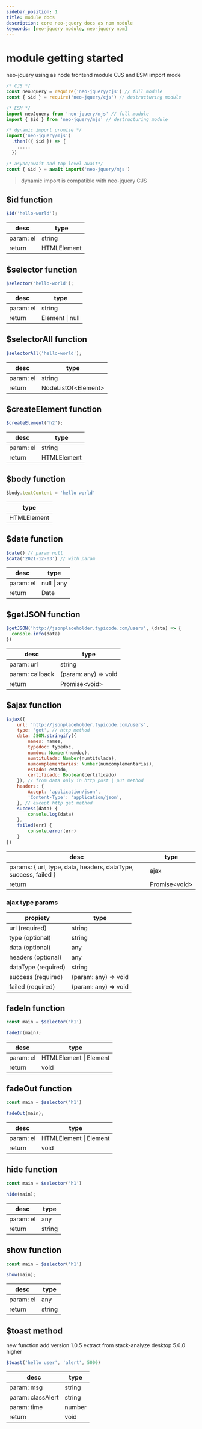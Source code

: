 ```yaml
---
sidebar_position: 1
title: module docs
description: core neo-jquery docs as npm module
keywords: [neo-jquery module, neo-jquery npm]
---
```


# module getting started

neo-jquery using as node frontend module CJS and ESM import mode

``` js
/* CJS */
const neoJquery = require('neo-jquery/cjs') // full module
const { $id } = require('neo-jquery/cjs') // destructuring module

/* ESM */
import neoJquery from 'neo-jquery/mjs' // full module
import { $id } from 'neo-jquery/mjs' // destructuring module

/* dynamic import promise */
import('neo-jquery/mjs')
  .then(({ $id }) => {
    .....
  })
  
/* async/await and top level await*/
const { $id } = await import('neo-jquery/mjs')
```

> dynamic import is compatible with neo-jquery CJS

## $id function

``` js
$id('hello-world');
```

| desc | type |
| ----------- | ----------- |
| param: el | string |
| return | HTMLElement |


## $selector function

``` js
$selector('hello-world');
```

| desc | type |
| ----------- | ----------- |
| param: el | string |
| return | Element &#124; null |

## $selectorAll function

``` js
$selectorAll('hello-world');
```

| desc | type |
| ----------- | ----------- |
| param: el | string |
| return | NodeListOf&#60;Element&#62; |

## $createElement function

``` js
$createElement('h2');
```

| desc | type |
| ----------- | ----------- |
| param: el | string |
| return | HTMLElement |

## $body function

``` js
$body.textContent = 'hello world'
```

| type |
| ----------- |
| HTMLElement |

## $date function

``` js
$date() // param null
$data('2021-12-03') // with param
```

| desc | type |
| ----------- | ----------- |
| param: el | null &#124; any |
| return | Date |

## $getJSON function

``` js
$getJSON('http://jsonplaceholder.typicode.com/users', (data) => {
  console.info(data)
})
```

| desc | type |
| ----------- | ----------- |
| param: url | string |
| param: callback | (param: any) =&#62; void |
| return | Promise&#60;void&#62; |

## $ajax function

``` js
$ajax({
    url: 'http://jsonplaceholder.typicode.com/users',
    type: 'get', // http method
    data: JSON.stringify({
        names: names,
        typedoc: typedoc,
        numdoc: Number(numdoc),
        numtitulada: Number(numtitulada),
        numcomplementarias: Number(numcomplementarias),
        estado: estado,
        certificado: Boolean(certificado)
    }), // from data only in http post | put method
    headers: {
        Accept: 'application/json',
        'Content-Type': 'application/json',
    }, // except http get method
    success(data) {
        console.log(data)
    },
    failed(err) {
        console.error(err)
    }
})
```

| desc | type |
| ----------- | ----------- |
| params: { url, type, data, headers, dataType, success, failed } | ajax |
| return | Promise&#60;void&#62; |

### ajax type params

| propiety | type |
| ----------- | ----------- |
| url (required) | string |
| type (optional) | string |
| data (optional) | any |
| headers (optional) | any |
| dataType (required) | string |
| success (required) | (param: any) =&#62; void |
| failed (required) | (param: any) =&#62; void |

## fadeIn function

``` js
const main = $selector('h1')

fadeIn(main);
```

| desc | type |
| ----------- | ----------- |
| param: el | HTMLElement &#124; Element |
| return | void |

## fadeOut function

``` js
const main = $selector('h1')

fadeOut(main);
```

| desc | type |
| ----------- | ----------- |
| param: el | HTMLElement &#124; Element |
| return | void |

## hide function

``` js
const main = $selector('h1')

hide(main);
```

| desc | type |
| ----------- | ----------- |
| param: el | any |
| return | string |

## show function

``` js
const main = $selector('h1')

show(main);
```

| desc | type |
| ----------- | ----------- |
| param: el | any |
| return | string |

## $toast method

new function add version 1.0.5 extract from stack-analyze desktop 5.0.0 higher

``` js
$toast('hello user', 'alert', 5000)
```

| desc | type |
| ----------- | ----------- |
| param: msg | string |
| param: classAlert | string |
| param: time | number |
| return | void |
